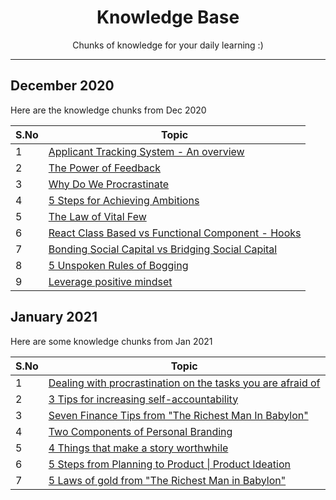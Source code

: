 <h1 align="center">Knowledge Base</h1>

<p align="center">Chunks of knowledge for your daily learning :)</p>

***

## December 2020

Here are the knowledge chunks from Dec 2020

| S.No   |      Topic      |
|--------|-----------------|
| 1      | [Applicant Tracking System - An overview](./Dec2020/1/) | 
| 2      | [The Power of Feedback](./Dec2020/2/) | 
| 3      | [Why Do We Procrastinate](./Dec2020/3/) |
| 4      | [5 Steps for Achieving Ambitions](./Dec2020/4/) |
| 5      | [The Law of Vital Few](./Dec2020/5/) |
| 6      | [React Class Based vs Functional Component - Hooks](./Dec2020/6/) |
| 7      | [Bonding Social Capital vs Bridging Social Capital](./Dec2020/7/) |
| 8      | [5 Unspoken Rules of Bogging](./Dec2020/8/) |
| 9      | [Leverage positive mindset](./Dec2020/9/) |

## January 2021

Here are some knowledge chunks from Jan 2021

| S.No   |      Topic      |
|--------|-----------------|
| 1      | [Dealing with procrastination on the tasks you are afraid of](./Jan2021/1/) |
| 2      | [3 Tips for increasing self-accountability](./Jan2021/2/) |
| 3      | [Seven Finance Tips from "The Richest Man In Babylon"](./Jan2021/3/) |
| 4      | [Two Components of Personal Branding](./Jan2021/4/) |
| 5      | [4 Things that make a story worthwhile](./Jan2021/5/) |
| 6      | [5 Steps from Planning to Product \| Product Ideation](./Jan2021/6/) |
| 7      | [5 Laws of gold from "The Richest Man in Babylon"](./Jan2021/7) |
